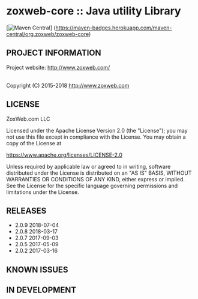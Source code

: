 
 zoxweb-core :: Java utility Library
==========================================================================
[![Maven Central](https://maven-badges.herokuapp.com/maven-central/org.zoxweb/zoxweb-core/badge.svg)]
(https://maven-badges.herokuapp.com/maven-central/org.zoxweb/zoxweb-core)

## PROJECT INFORMATION

Project website: http://www.zoxweb.com/ <br />
<br />
 
Copyright (C) 2015-2018 http://www.zoxweb.com

## LICENSE
 ZoxWeb.com LLC
 
 Licensed under the Apache License Version 2.0 (the "License");
 you may not use this file except in compliance with the License.
 You may obtain a copy of the License at

 https://www.apache.org/licenses/LICENSE-2.0
  
 Unless required by applicable law or agreed to in writing, software
 distributed under the License is distributed on an "AS IS" BASIS,
 WITHOUT WARRANTIES OR CONDITIONS OF ANY KIND, either express or implied.
 See the License for the specific language governing permissions and
 limitations under the License.

## RELEASES

<ul>
<li>2.0.9 2018-07-04
<li>2.0.8 2018-03-17
<li>2.0.7 2017-09-03
<li>2.0.5 2017-05-09
<li>2.0.2 2017-03-16
</ul>


## KNOWN ISSUES


## IN DEVELOPMENT



